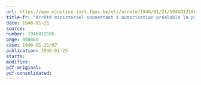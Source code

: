 ```yaml
---
url: https://www.ejustice.just.fgov.be/eli/arrete/1946/01/21/1946012106/justel
title-fr: "Arrêté ministériel soumettant à autorisation préalable la projection en public de films cinématographiques"
date: 1946-01-21
source:
number: 1946012106
page: 888888
case: 1946-01-21/07
publication: 1946-01-25
starts:
modifies:
pdf-original:
pdf-consolidated:
---
```


